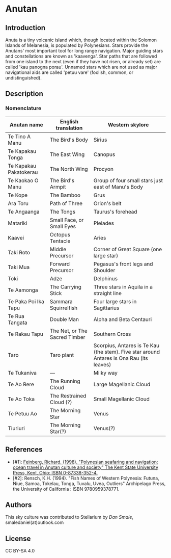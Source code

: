 # Anutan

## Introduction

Anuta is a tiny volcanic island which, though located within the Solomon Islands of Melanesia, is populated by Polynesians. Stars provide the Anutans' most important tool for long range navigation. Major guiding stars and constellations are known as 'kaavenga'. Star paths that are followed from one island to the next (even if they have not risen, or already set) are called 'kau panogna porau'. Unnamed stars which are not used as major navigational aids are called 'petuu vare' (foolish, common, or undistinguished).

## Description

### Nomenclature

|Anutan name|English translation|Western skylore|
|-----------|-------------------|---------------|
|Te Tino A Manu|The Bird's Body|Sirius|
|Te Kapakau Tonga|The East Wing|Canopus|
|Te Kapakau Pakatokerau|The North Wing|Procyon|
|Te Kaokao O Manu|The Bird's Armpit|Group of four small stars just east of Manu's Body|
|Te Kope|The Bamboo|Grus|
|Ara Toru|Path of Three|Orion's belt|
|Te Angaanga|The Tongs|Taurus's forehead|
|Matariki|Small Face, or Small Eyes|Pleiades|
|Kaavei|Octopus Tentacle|Aries|
|Taki Roto|Middle Precursor|Corner of Great Square (one large star)|
|Taki Mua|Forward Precursor|Pegasus's front legs and Shoulder|
|Toki|Adze|Delphinus|
|Te Aamonga|The Carrying Stick|Three stars in Aquila in a straight line|
|Te Paka Poi Ika Tapu|Sammara Squirrelfish|Four large stars in Sagittarius|
|Te Rua Tangata|Double Man|Alpha and Beta Centauri|
|Te Rakau Tapu|The Net, or The Sacred Timber|Southern Cross|
|Taro|Taro plant|Scorpius, Antares is Te Kau (the stem). Five star around Antares is Ona Rau (its leaves)|
|Te Tukaniva|&mdash;|Milky way|
|Te Ao Rere|The Running Cloud|Large Magellanic Cloud|
|Te Ao Toka|The Restrained Cloud (?)|Small Magellanic Cloud|
|Te Petuu Ao|The Morning Star|Venus|
|Tiuriuri|The Morning Star(?)|Venus(?)|

## References

 - [#1]: [Feinberg, Richard. (1998). "Polynesian seafaring and navigation: ocean travel in Anutan culture and society" The Kent State University Press, Kent, Ohio: ISBN 0-87338-352-4.](https://books.google.ru/books?id=IKgnJ2qkfCQC)
 - [#2]: Rensch, K.H. (1994). "Fish Names of Western Polynesia: Futuna, Niue, Samoa, Tokelau, Tonga, Tuvalu, Uvea, Outliers" Archipelago Press, the University of California : ISBN 9780959378771.

## Authors

This sky culture was contributed to Stellarium by *Dan Smale*, smaledaniel(at)outlook.com

## License

CC BY-SA 4.0
